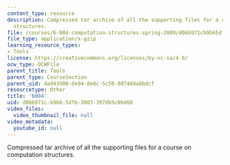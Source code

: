 ```yaml
---
content_type: resource
description: Compressed tar archive of all the supporting files for a course on computation
  structures.
file: /courses/6-004-computation-structures-spring-2009/d06b971cb9b65dfb3087397db5c06d60_6004.tgz
file_type: application/x-gzip
learning_resource_types:
- Tools
license: https://creativecommons.org/licenses/by-nc-sa/4.0/
ocw_type: OCWFile
parent_title: Tools
parent_type: CourseSection
parent_uid: 4a943900-de94-8e8c-5c50-0874d4a8bdcf
resourcetype: Other
title: '6004'
uid: d06b971c-b9b6-5dfb-3087-397db5c06d60
video_files:
  video_thumbnail_file: null
video_metadata:
  youtube_id: null
---
```

Compressed tar archive of all the supporting files for a course on computation structures.